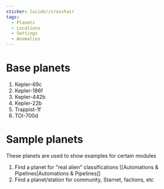 ```yaml
---
sticker: lucide//crosshair
tags:
  - Planets
  - Locations
  - Settings
  - Anomalies
---
```

# Base planets
1. Kepler-69c
2. Kepler-186f
3. Kepler-442b
4. Kepler-22b
5. Trappist-1f 
6. TOI-700d

# Sample planets
These planets are used to show examples for certain modules

1. Find a planet for "real alien" classifications [[Automations & Pipelines|Automations & Pipelines]]
2. Find a planet/station for community, Starnet, factions, etc